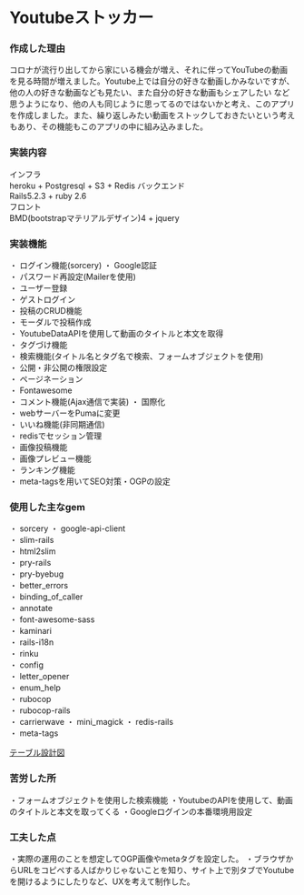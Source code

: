 # Youtubeストッカー

### 作成した理由

コロナが流行り出してから家にいる機会が増え、それに伴ってYouTubeの動画を見る時間が増えました。Youtube上では自分の好きな動画しかみないですが、他の人の好きな動画なども見たい、また自分の好きな動画もシェアしたい
など思うようになり、他の人も同じように思ってるのではないかと考え、このアプリを作成しました。また、繰り返しみたい動画をストックしておきたいという考えもあり、その機能もこのアプリの中に組み込みました。

### 実装内容

インフラ  
heroku + Postgresql + S3 + Redis
バックエンド  
Rails5.2.3 + ruby 2.6  
フロント  
BMD(bootstrapマテリアルデザイン)4 + jquery  

### 実装機能

・ ログイン機能(sorcery)
・ Google認証   
・ パスワード再設定(Mailerを使用)  
・ ユーザー登録  
・ ゲストログイン  
・ 投稿のCRUD機能  
・ モーダルで投稿作成  
・ YoutubeDataAPIを使用して動画のタイトルと本文を取得  
・ タグづけ機能  
・ 検索機能(タイトル名とタグ名で検索、フォームオブジェクトを使用)    
・ 公開・非公開の権限設定    
・ ページネーション  
・ Fontawesome  
・ コメント機能(Ajax通信で実装) 
・ 国際化  
・ webサーバーをPumaに変更  
・ いいね機能(非同期通信)  
・ redisでセッション管理  
・ 画像投稿機能  
・ 画像プレビュー機能  
・ ランキング機能  
・ meta-tagsを用いてSEO対策・OGPの設定

### 使用した主なgem  

・ sorcery
・ google-api-client  
・ slim-rails  
・ html2slim  
・ pry-rails  
・ pry-byebug  
・ better_errors  
・ binding_of_caller    
・ annotate  
・ font-awesome-sass  
・ kaminari  
・ rails-i18n  
・ rinku  
・ config  
・ letter_opener  
・ enum_help  
・ rubocop  
・ rubocop-rails  
・ carrierwave
・ mini_magick
・ redis-rails  
・ meta-tags

[テーブル設計図](https://gyazo.com/87dbf4413b15a19d85f1884b0456de86)

### 苦労した所

・フォームオブジェクトを使用した検索機能
・YoutubeのAPIを使用して、動画のタイトルと本文を取ってくる
・Googleログインの本番環境用設定

### 工夫した点

・実際の運用のことを想定してOGP画像やmetaタグを設定した。
・ブラウザからURLをコピペする人ばかりじゃないことを知り、サイト上で別タブでYoutubeを開けるようにしたりなど、UXを考えて制作した。